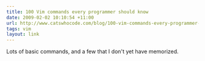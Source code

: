 ```yaml
---
title: 100 Vim commands every programmer should know
date: 2009-02-02 10:10:54 +11:00
url: http://www.catswhocode.com/blog/100-vim-commands-every-programmer-should-know
tags: vim
layout: link
---
```

Lots of basic commands, and a few that I don't yet have memorized.
